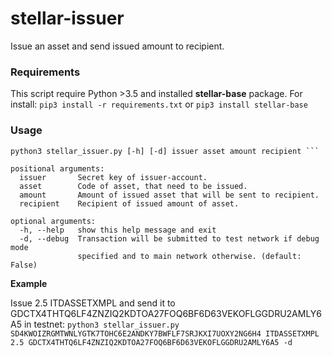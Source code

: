 # stellar-issuer
Issue an asset and send issued amount to recipient.

### Requirements
This script require Python >3.5 and installed __stellar-base__ package.
For install: ```pip3 install -r requirements.txt``` or ```pip3 install stellar-base```

### Usage
``` 
python3 stellar_issuer.py [-h] [-d] issuer asset amount recipient ```
```

```
positional arguments:
  issuer       Secret key of issuer-account.
  asset        Code of asset, that need to be issued.
  amount       Amount of issued asset that will be sent to recipient.
  recipient    Recipient of issued amount of asset.

optional arguments:
  -h, --help   show this help message and exit
  -d, --debug  Transaction will be submitted to test network if debug mode
               specified and to main network otherwise. (default: False)
```

__Example__

Issue 2.5 ITDASSETXMPL and send it to GDCTX4THTQ6LF4ZNZIQ2KDTOA27FOQ6BF6D63VEKOFLGGDRU2AMLY6A5 in testnet:
```python3 stellar_issuer.py SD4KWOIZRGMTWNLYGTK7TOHC6E2ANDKY7BWFLF7SRJKXI7UOXY2NG6H4 ITDASSETXMPL 2.5 GDCTX4THTQ6LF4ZNZIQ2KDTOA27FOQ6BF6D63VEKOFLGGDRU2AMLY6A5 -d```